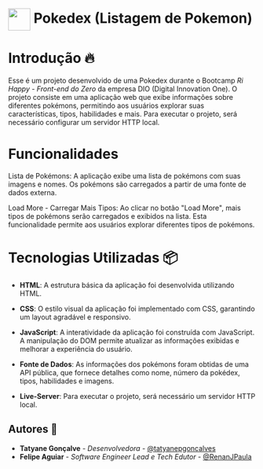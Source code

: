 <h1>
  <img align="center" width="45px" src="https://hermes.digitalinnovation.one/assets/diome/logo-minimized.png">
  Pokedex (Listagem de Pokemon)
</h1>

# Introdução 🔥
Esse é um projeto desenvolvido de uma Pokedex durante o Bootcamp *Ri Happy - Front-end do Zero* da empresa DIO (Digital Innovation One). O projeto consiste em uma aplicação web que exibe informações sobre diferentes pokémons, permitindo aos usuários explorar suas características, tipos, habilidades e mais. Para executar o projeto, será necessário configurar um servidor HTTP local.

# Funcionalidades
Lista de Pokémons: A aplicação exibe uma lista de pokémons com suas imagens e nomes. Os pokémons são carregados a partir de uma fonte de dados externa.

Load More - Carregar Mais Tipos: Ao clicar no botão "Load More", mais tipos de pokémons serão carregados e exibidos na lista. Esta funcionalidade permite aos usuários explorar diferentes tipos de pokémons.

# Tecnologias Utilizadas 📦
- **HTML**: A estrutura básica da aplicação foi desenvolvida utilizando HTML.

- **CSS**: O estilo visual da aplicação foi implementado com CSS, garantindo um layout agradável e responsivo.

- **JavaScript**: A interatividade da aplicação foi construída com JavaScript. A manipulação do DOM permite atualizar as informações exibidas e melhorar a experiência do usuário.

- **Fonte de Dados**: As informações dos pokémons foram obtidas de uma API pública, que fornece detalhes como nome, número da pokédex, tipos, habilidades e imagens.

- **Live-Server**: Para executar o projeto, será necessário um servidor HTTP local. 

##  Autores 👷

- **Tatyane Gonçalve** - *Desenvolvedora* - [@tatyanepgoncalves](https://github.com/tatyanepgoncalves)
- **Felipe Aguiar** - *Software Engineer Lead e Tech Edutor* - [@RenanJPaula](https://github.com/RenanJPaula)